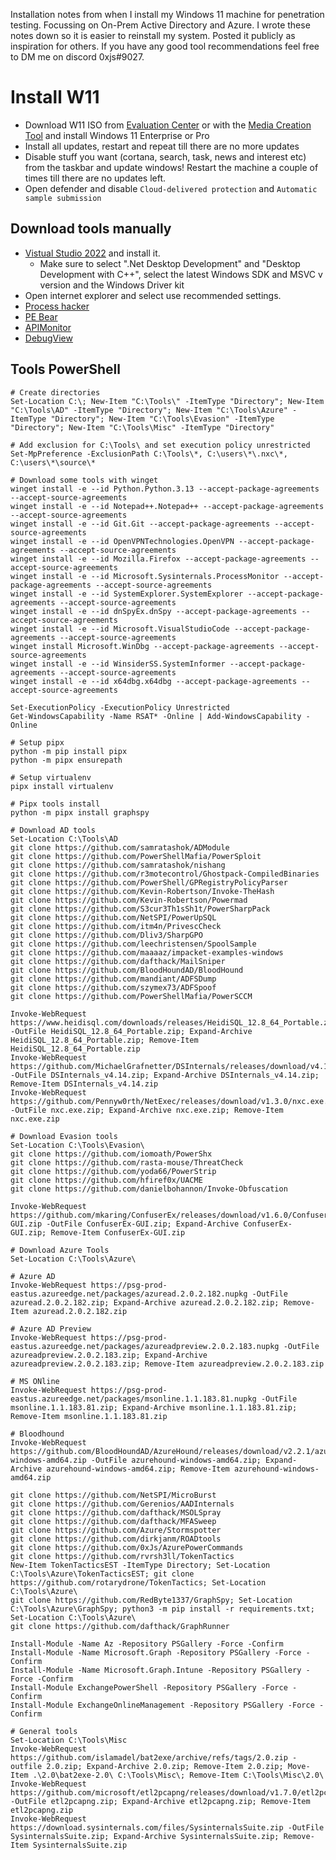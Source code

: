 Installation notes from when I install my Windows 11 machine for penetration testing. Focussing on On-Prem Active Directory and Azure. I wrote these notes down so it is easier to reinstall my system. Posted it publicly as inspiration for others. If you have any good tool recommendations feel free to DM me on discord 0xjs#9027.

# Install W11
- Download W11 ISO from [Evaluation Center](https://www.microsoft.com/en-us/evalcenter/) or with the [Media Creation Tool](https://www.microsoft.com/en-us/software-download/) and install Windows 11 Enterprise or Pro
- Install all updates, restart and repeat till there are no more updates
- Disable stuff you want (cortana, search, task, news and interest etc) from the taskbar and update windows! Restart the machine a couple of times till there are no updates left.
- Open defender and disable `Cloud-delivered protection` and `Automatic sample submission`

## Download tools manually
- [Vistual Studio 2022](https://visualstudio.microsoft.com/thank-you-downloading-visual-studio/?sku=Community&channel=Release&version=VS2022&source=VSLandingPage&cid=2030&passive=false) and install it. 
  - Make sure to select ".Net Desktop Development" and "Desktop Development with C++", select the latest Windows SDK and MSVC v version and the Windows Driver kit
- Open internet explorer and select use recommended settings.
- [Process hacker](https://processhacker.sourceforge.io/downloads.php)
- [PE Bear](https://github.com/hasherezade/pe-bear/releases)
- [APIMonitor](http://www.rohitab.com/downloads)
- [DebugView](https://learn.microsoft.com/en-us/sysinternals/downloads/debugview)

## Tools PowerShell
```
# Create directories
Set-Location C:\; New-Item "C:\Tools\" -ItemType "Directory"; New-Item "C:\Tools\AD" -ItemType "Directory"; New-Item "C:\Tools\Azure" -ItemType "Directory"; New-Item "C:\Tools\Evasion" -ItemType "Directory"; New-Item "C:\Tools\Misc" -ItemType "Directory"

# Add exclusion for C:\Tools\ and set execution policy unrestricted
Set-MpPreference -ExclusionPath C:\Tools\*, C:\users\*\.nxc\*, C:\users\*\source\*

# Download some tools with winget
winget install -e --id Python.Python.3.13 --accept-package-agreements --accept-source-agreements
winget install -e --id Notepad++.Notepad++ --accept-package-agreements --accept-source-agreements
winget install -e --id Git.Git --accept-package-agreements --accept-source-agreements
winget install -e --id OpenVPNTechnologies.OpenVPN --accept-package-agreements --accept-source-agreements
winget install -e --id Mozilla.Firefox --accept-package-agreements --accept-source-agreements
winget install -e --id Microsoft.Sysinternals.ProcessMonitor --accept-package-agreements --accept-source-agreements
winget install -e --id SystemExplorer.SystemExplorer --accept-package-agreements --accept-source-agreements
winget install -e --id dnSpyEx.dnSpy --accept-package-agreements --accept-source-agreements
winget install -e --id Microsoft.VisualStudioCode --accept-package-agreements --accept-source-agreements
winget install Microsoft.WinDbg --accept-package-agreements --accept-source-agreements
winget install -e --id WinsiderSS.SystemInformer --accept-package-agreements --accept-source-agreements
winget install -e --id x64dbg.x64dbg --accept-package-agreements --accept-source-agreements

Set-ExecutionPolicy -ExecutionPolicy Unrestricted
Get-WindowsCapability -Name RSAT* -Online | Add-WindowsCapability -Online

# Setup pipx
python -m pip install pipx
python -m pipx ensurepath

# Setup virtualenv
pipx install virtualenv

# Pipx tools install
python -m pipx install graphspy

# Download AD tools
Set-Location C:\Tools\AD
git clone https://github.com/samratashok/ADModule
git clone https://github.com/PowerShellMafia/PowerSploit
git clone https://github.com/samratashok/nishang
git clone https://github.com/r3motecontrol/Ghostpack-CompiledBinaries
git clone https://github.com/PowerShell/GPRegistryPolicyParser
git clone https://github.com/Kevin-Robertson/Invoke-TheHash
git clone https://github.com/Kevin-Robertson/Powermad
git clone https://github.com/S3cur3Th1sSh1t/PowerSharpPack
git clone https://github.com/NetSPI/PowerUpSQL
git clone https://github.com/itm4n/PrivescCheck
git clone https://github.com/Dliv3/SharpGPO
git clone https://github.com/leechristensen/SpoolSample
git clone https://github.com/maaaaz/impacket-examples-windows
git clone https://github.com/dafthack/MailSniper
git clone https://github.com/BloodHoundAD/BloodHound
git clone https://github.com/mandiant/ADFSDump
git clone https://github.com/szymex73/ADFSpoof
git clone https://github.com/PowerShellMafia/PowerSCCM

Invoke-WebRequest https://www.heidisql.com/downloads/releases/HeidiSQL_12.8_64_Portable.zip -OutFile HeidiSQL_12.8_64_Portable.zip; Expand-Archive HeidiSQL_12.8_64_Portable.zip; Remove-Item HeidiSQL_12.8_64_Portable.zip
Invoke-WebRequest https://github.com/MichaelGrafnetter/DSInternals/releases/download/v4.14/DSInternals_v4.14.zip -OutFile DSInternals_v4.14.zip; Expand-Archive DSInternals_v4.14.zip; Remove-Item DSInternals_v4.14.zip
Invoke-WebRequest https://github.com/Pennyw0rth/NetExec/releases/download/v1.3.0/nxc.exe.zip -OutFile nxc.exe.zip; Expand-Archive nxc.exe.zip; Remove-Item nxc.exe.zip

# Download Evasion tools
Set-Location C:\Tools\Evasion\
git clone https://github.com/iomoath/PowerShx
git clone https://github.com/rasta-mouse/ThreatCheck
git clone https://github.com/yoda66/PowerStrip
git clone https://github.com/hfiref0x/UACME
git clone https://github.com/danielbohannon/Invoke-Obfuscation

Invoke-WebRequest https://github.com/mkaring/ConfuserEx/releases/download/v1.6.0/ConfuserEx-GUI.zip -OutFile ConfuserEx-GUI.zip; Expand-Archive ConfuserEx-GUI.zip; Remove-Item ConfuserEx-GUI.zip

# Download Azure Tools
Set-Location C:\Tools\Azure\

# Azure AD
Invoke-WebRequest https://psg-prod-eastus.azureedge.net/packages/azuread.2.0.2.182.nupkg -OutFile azuread.2.0.2.182.zip; Expand-Archive azuread.2.0.2.182.zip; Remove-Item azuread.2.0.2.182.zip

# Azure AD Preview
Invoke-WebRequest https://psg-prod-eastus.azureedge.net/packages/azureadpreview.2.0.2.183.nupkg -OutFile azureadpreview.2.0.2.183.zip; Expand-Archive azureadpreview.2.0.2.183.zip; Remove-Item azureadpreview.2.0.2.183.zip

# MS ONline
Invoke-WebRequest https://psg-prod-eastus.azureedge.net/packages/msonline.1.1.183.81.nupkg -OutFile msonline.1.1.183.81.zip; Expand-Archive msonline.1.1.183.81.zip; Remove-Item msonline.1.1.183.81.zip

# Bloodhound
Invoke-WebRequest https://github.com/BloodHoundAD/AzureHound/releases/download/v2.2.1/azurehound-windows-amd64.zip -OutFile azurehound-windows-amd64.zip; Expand-Archive azurehound-windows-amd64.zip; Remove-Item azurehound-windows-amd64.zip

git clone https://github.com/NetSPI/MicroBurst
git clone https://github.com/Gerenios/AADInternals
git clone https://github.com/dafthack/MSOLSpray
git clone https://github.com/dafthack/MFASweep
git clone https://github.com/Azure/Stormspotter
git clone https://github.com/dirkjanm/ROADtools
git clone https://github.com/0xJs/AzurePowerCommands
git clone https://github.com/rvrsh3ll/TokenTactics
New-Item TokenTacticsEST -ItemType Directory; Set-Location C:\Tools\Azure\TokenTacticsEST; git clone https://github.com/rotarydrone/TokenTactics; Set-Location C:\Tools\Azure\
git clone https://github.com/RedByte1337/GraphSpy; Set-Location C:\Tools\Azure\GraphSpy; python3 -m pip install -r requirements.txt; Set-Location C:\Tools\Azure\
git clone https://github.com/dafthack/GraphRunner

Install-Module -Name Az -Repository PSGallery -Force -Confirm
Install-Module -Name Microsoft.Graph -Repository PSGallery -Force -Confirm
Install-Module -Name Microsoft.Graph.Intune -Repository PSGallery -Force -Confirm
Install-Module ExchangePowerShell -Repository PSGallery -Force -Confirm
Install-Module ExchangeOnlineManagement -Repository PSGallery -Force -Confirm

# General tools
Set-Location C:\Tools\Misc
Invoke-WebRequest https://github.com/islamadel/bat2exe/archive/refs/tags/2.0.zip -outfile 2.0.zip; Expand-Archive 2.0.zip; Remove-Item 2.0.zip; Move-Item .\2.0\bat2exe-2.0\ C:\Tools\Misc\; Remove-Item C:\Tools\Misc\2.0\
Invoke-WebRequest https://github.com/microsoft/etl2pcapng/releases/download/v1.7.0/etl2pcapng.zip -OutFile etl2pcapng.zip; Expand-Archive etl2pcapng.zip; Remove-Item etl2pcapng.zip
Invoke-WebRequest https://download.sysinternals.com/files/SysinternalsSuite.zip -OutFile SysinternalsSuite.zip; Expand-Archive SysinternalsSuite.zip; Remove-Item SysinternalsSuite.zip
```
